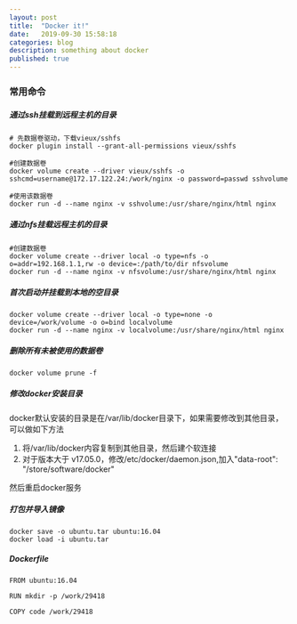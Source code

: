 ```yaml
---
layout: post
title:  "Docker it!"
date:   2019-09-30 15:58:18
categories: blog
description: something about docker
published: true
---
```


### 常用命令

##### 通过ssh挂载到远程主机的目录

```
# 先数据卷驱动，下载vieux/sshfs
docker plugin install --grant-all-permissions vieux/sshfs

#创建数据卷
docker volume create --driver vieux/sshfs -o sshcmd=username@172.17.122.24:/work/nginx -o password=passwd sshvolume

#使用该数据卷
docker run -d --name nginx -v sshvolume:/usr/share/nginx/html nginx
```

##### 通过nfs挂载远程主机的目录

```
#创建数据卷
docker volume create --driver local -o type=nfs -o o=addr=192.168.1.1,rw -o device=:/path/to/dir nfsvolume
docker run -d --name nginx -v nfsvolume:/usr/share/nginx/html nginx
```

##### 首次启动并挂载到本地的空目录

```
docker volume create --driver local -o type=none -o device=/work/volume -o o=bind localvolume
docker run -d --name nginx -v localvolume:/usr/share/nginx/html nginx
```

##### 删除所有未被使用的数据卷

```
docker volume prune -f
```

##### 修改docker安装目录

docker默认安装的目录是在/var/lib/docker目录下，如果需要修改到其他目录，可以做如下方法

1. 将/var/lib/docker内容复制到其他目录，然后建个软连接
2. 对于版本大于 v17.05.0，修改/etc/docker/daemon.json,加入"data-root": "/store/software/docker"

然后重启docker服务

##### 打包并导入镜像

```
docker save -o ubuntu.tar ubuntu:16.04
docker load -i ubuntu.tar
```

##### Dockerfile

```
FROM ubuntu:16.04

RUN mkdir -p /work/29418

COPY code /work/29418
```
